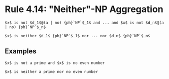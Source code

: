 Rule 4.14: "Neither"-NP Aggregation
===================================


```{rewrite-rule}
$x$ is not $d_1$@(a | no) {ph}`NP`$_1$ and ... and $x$ is not $d_n$@(a | no) {ph}`NP`$_n$

$x$ is neither $d_1$ {ph}`NP`$_1$ nor ... nor $d_n$ {ph}`NP`$_n$
```

Examples
--------

```{rewrite-rule}
$x$ is not a prime and $x$ is no even number

$x$ is neither a prime nor no even number
```


